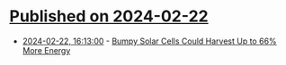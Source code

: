 # [Published on 2024-02-22](index.md)

* [2024-02-22, 16:13:00](https://soylentnews.org/article.pl?sid=24/02/21/0520249&from=rss) - [Bumpy Solar Cells Could Harvest Up to 66% More Energy](https://soylentnews.org/article.pl?sid=24/02/21/0520249&from=rss)
